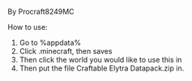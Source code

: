 By Procraft8249MC

How to use:

1. Go to %appdata%
2. Click .minecraft, then saves
3. Then click the world you would like to use this in
4. Then put the file Craftable Elytra Datapack.zip in.
